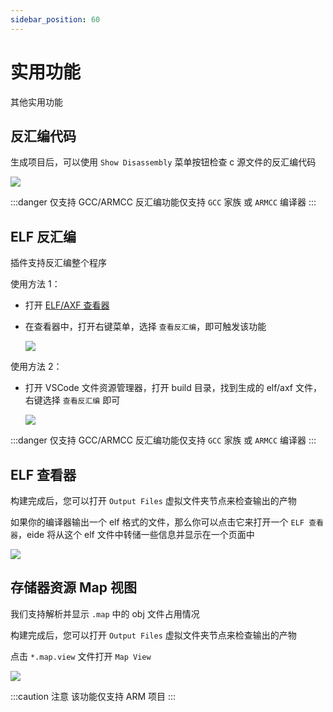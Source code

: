 ```yaml
---
sidebar_position: 60
---
```


# 实用功能

其他实用功能

## 反汇编代码

生成项目后，可以使用 `Show Disassembly` 菜单按钮检查 c 源文件的反汇编代码

![](/docs_img/show_disasm.png)

:::danger 仅支持 GCC/ARMCC
反汇编功能仅支持 `GCC` 家族 或 `ARMCC` 编译器
:::

## ELF 反汇编

插件支持反汇编整个程序

使用方法 1：

  - 打开 [ELF/AXF 查看器](#elf-查看器)

  - 在查看器中，打开右键菜单，选择 `查看反汇编`，即可触发该功能

    ![](/docs_img/utils_show_disasm_all.png)

使用方法 2：

  - 打开 VSCode 文件资源管理器，打开 build 目录，找到生成的 elf/axf 文件，右键选择 `查看反汇编` 即可

    ![](/docs_img/utils_show_disasm_all_2.png)

:::danger 仅支持 GCC/ARMCC
反汇编功能仅支持 `GCC` 家族 或 `ARMCC` 编译器
:::

## ELF 查看器

构建完成后，您可以打开 `Output Files` 虚拟文件夹节点来检查输出的产物

如果你的编译器输出一个 elf 格式的文件，那么你可以点击它来打开一个 `ELF 查看器`，eide 将从这个 elf 文件中转储一些信息并显示在一个页面中

![](/docs_img/elf_viewer.png)

## 存储器资源 Map 视图

我们支持解析并显示 `.map` 中的 obj 文件占用情况

构建完成后，您可以打开 `Output Files` 虚拟文件夹节点来检查输出的产物

点击 `*.map.view` 文件打开 `Map View`

![](/docs_img/arm_map_view.png)

:::caution 注意
该功能仅支持 ARM 项目
:::
